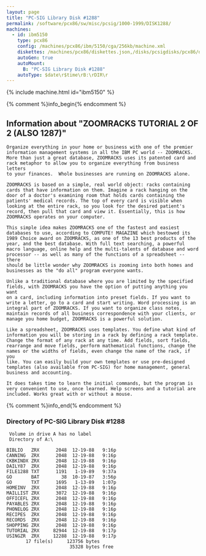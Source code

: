 ```yaml
---
layout: page
title: "PC-SIG Library Disk #1288"
permalink: /software/pcx86/sw/misc/pcsig/1000-1999/DISK1288/
machines:
  - id: ibm5150
    type: pcx86
    config: /machines/pcx86/ibm/5150/cga/256kb/machine.xml
    diskettes: /machines/pcx86/diskettes.json,/disks/pcsigdisks/pcx86/diskettes.json
    autoGen: true
    autoMount:
      B: "PC-SIG Library Disk #1288"
    autoType: $date\r$time\rB:\rDIR\r
---
```


{% include machine.html id="ibm5150" %}

{% comment %}info_begin{% endcomment %}

## Information about "ZOOMRACKS TUTORIAL 2 OF 2 (ALSO 1287)"

    Organize everything in your home or business with one of the premier
    information management systems in all the IBM PC world -- ZOOMRACKS.
    More than just a great database, ZOOMRACKS uses its patented card and
    rack metaphor to allow you to organize everything from business letters
    to your finances.  Whole businesses are running on ZOOMRACKS alone.
    
    ZOOMRACKS is based on a simple, real world object: racks containing
    cards that have information on them. Imagine a rack hanging on the
    door of a doctor's examining room that holds cards containing the
    patients' medical records. The top of every card is visible when
    looking at the entire rack, so you look for the desired patient's
    record, then pull that card and view it. Essentially, this is how
    ZOOMRACKS operates on your computer.
    
    This simple idea makes ZOOMRACKS one of the fastest and easiest
    databases to use, according to COMPUTE! MAGAZINE which bestowed its
    1989 Choice award on ZOOMRACKS, as one of the 13 best products of the
    year, and the best database. With full text searching, a powerful
    macro language, online help and the multi-talents of database and word
    processor -- as well as many of the functions of a spreadsheet -- there
    should be little wonder why ZOOMRACKS is zooming into both homes and
    businesses as the "do all" program everyone wants.
    
    Unlike a traditional database where you are limited by the specified
    fields, with ZOOMRACKS you have the option of putting anything you want
    on a card, including information into preset fields. If you want to
    write a letter, go to a card and start writing. Word processing is an
    integral part of ZOOMRACKS. If you want to organize class notes,
    maintain records of all business correspondence with your clients, or
    manage you home budget, ZOOMRACKS is a powerful solution.
    
    Like a spreadsheet, ZOOMRACKS uses templates. You define what kind of
    information you will be storing in a rack by defining a rack template.
    Change the format of any rack at any time. Add fields, sort fields,
    rearrange and move fields, perform mathematical functions, change the
    names or the widths of fields, even change the name of the rack, if you
    like. You can easily build your own templates or use pre-designed
    templates (also available from PC-SIG) for home management, general
    business and accounting.
    
    It does takes time to learn the initial commands, but the program is
    very convenient to use, once learned. Help screens and a tutorial are
    included. Works great with or without a mouse.
{% comment %}info_end{% endcomment %}


### Directory of PC-SIG Library Disk #1288

     Volume in drive A has no label
     Directory of A:\

    BIBLIO   ZRX      2048  12-19-88   9:16p
    CANNING  ZRX      2048  12-19-88   9:16p
    CKBKINDX ZRX      2048  12-19-88   9:16p
    DAILY87  ZRX      2048  12-19-88   9:16p
    FILE1288 TXT      1191   1-19-89   9:37a
    GO       BAT        38  10-19-87   3:56p
    GO       TXT      1695   1-13-89   1:07p
    HOMEINV  ZRX      2048  12-19-88   9:16p
    MAILLIST ZRX      3072  12-19-88   9:16p
    OFFICEFL ZRX      2048  12-19-88   9:16p
    PAYABLES ZRX      2048  12-19-88   9:16p
    PHONELOG ZRX      2048  12-19-88   9:16p
    RECIPES  ZRX      2048  12-19-88   9:16p
    RECORDS  ZRX      2048  12-19-88   9:16p
    SHOPPING ZRX      2048  12-19-88   9:16p
    TUTORIAL ZRX     82944  12-19-88   9:17p
    USINGZR  ZRX     12288  12-19-88   9:17p
           17 file(s)     123756 bytes
                           35328 bytes free
